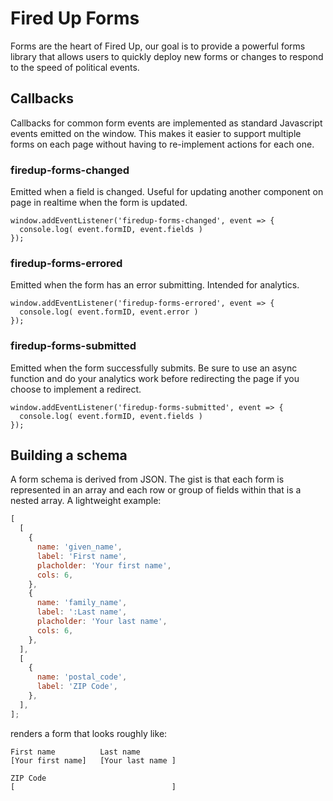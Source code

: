 # Fired Up Forms

Forms are the heart of Fired Up, our goal is to provide a powerful forms library that allows users to quickly deploy new forms or changes to respond to the speed of political events.

## Callbacks

Callbacks for common form events are implemented as standard Javascript events emitted on the window. This makes it easier to support multiple forms on each page without having to re-implement actions for each one.

### firedup-forms-changed

Emitted when a field is changed. Useful for updating another component on page in realtime when the form is updated.

```
window.addEventListener('firedup-forms-changed', event => {
  console.log( event.formID, event.fields )
});

```

### firedup-forms-errored

Emitted when the form has an error submitting. Intended for analytics.

```
window.addEventListener('firedup-forms-errored', event => {
  console.log( event.formID, event.error )
});
```

### firedup-forms-submitted

Emitted when the form successfully submits. Be sure to use an async function and do your analytics work before redirecting the page if you choose to implement a redirect.

```
window.addEventListener('firedup-forms-submitted', event => {
  console.log( event.formID, event.fields )
});
```

## Building a schema

A form schema is derived from JSON. The gist is that each form is represented in an array and each row or group of fields within that is a nested array. A lightweight example:

```javascript
[
  [
    {
      name: 'given_name',
      label: 'First name',
      placholder: 'Your first name',
      cols: 6,
    },
    {
      name: 'family_name',
      label: ':Last name',
      placholder: 'Your last name',
      cols: 6,
    },
  ],
  [
    {
      name: 'postal_code',
      label: 'ZIP Code',
    },
  ],
];
```

renders a form that looks roughly like:

```
First name          Last name
[Your first name]   [Your last name ]

ZIP Code
[                                   ]
```
